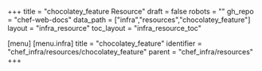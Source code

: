 +++
title = "chocolatey_feature Resource"
draft = false
robots = ""
gh_repo = "chef-web-docs"
data_path = ["infra","resources","chocolatey_feature"]
layout = "infra_resource"
toc_layout = "infra_resource_toc"

[menu]
  [menu.infra]
    title = "chocolatey_feature"
    identifier = "chef_infra/resources/chocolatey_feature"
    parent = "chef_infra/resources"
+++

<!-- The contents of this page are automatically generated from the chocolatey_feature.yaml file in the data directory. -->
<!-- To suggest a change, edit the https://github.com/chef/chef/blob/master/lib/chef/resource/chocolatey_feature.rb file
      and submit a pull request to the https://github.com/chef/chef repository. -->
